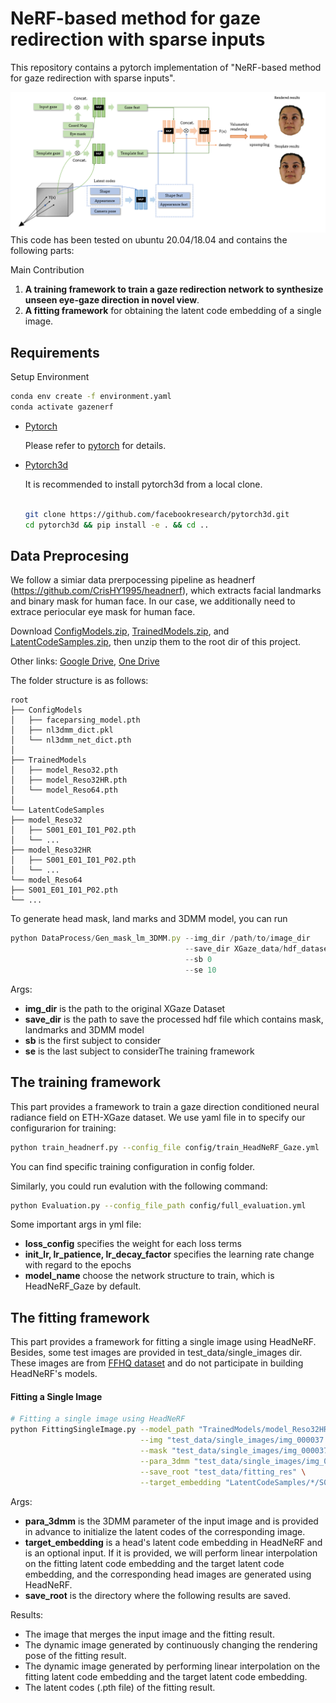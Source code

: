 # NeRF-based method for gaze redirection with sparse inputs

This repository contains a pytorch implementation of "NeRF-based method for gaze redirection with sparse inputs".

 ![img](Figures/overall_structure.png)
This code has been tested on ubuntu 20.04/18.04 and contains the following parts:


Main Contribution



1. **A training framework to train a gaze redirection network to synthesize unseen eye-gaze direction in novel view**.
2. **A fitting framework** for obtaining the latent code embedding of a single image.

## Requirements

Setup Environment

```bash
conda env create -f environment.yaml
conda activate gazenerf
```

* [Pytorch](https://pytorch.org/get-started/locally/)

  Please refer to [pytorch](https://pytorch.org/get-started/locally/) for details.


* [Pytorch3d](https://github.com/facebookresearch/pytorch3d)

  It is recommended to install pytorch3d from a local clone.

  ```bash
  
  git clone https://github.com/facebookresearch/pytorch3d.git
  cd pytorch3d && pip install -e . && cd ..
  ```

<!--
conda install -c bottler nvidiacub
conda install -c fvcore -c iopath -c conda-forge fvcore iopath -->

## Data Preprocesing

We follow a simiar data prerpocessing pipeline as headnerf (https://github.com/CrisHY1995/headnerf), which extracts facial landmarks and binary mask for human face. In our case, we additionally need to extrace periocular eye mask for human face.

Download [ConfigModels.zip](https://mailustceducn-my.sharepoint.com/:u:/g/personal/hymath_mail_ustc_edu_cn/EVROtiHQqNtLoAlLweyIFV0BDrLcGn_bpHnlM6tREfcQLQ?e=n0howy), [TrainedModels.zip](https://mailustceducn-my.sharepoint.com/:u:/g/personal/hymath_mail_ustc_edu_cn/EZ78EK8mylZBoGe-jCVibjEBVtoicnFvM0jpjaE56F4ihw?e=LC0SH7), and [LatentCodeSamples.zip](https://mailustceducn-my.sharepoint.com/:u:/g/personal/hymath_mail_ustc_edu_cn/EWNBh3ZVo7VFnO9uPRuDYAABbhrx8kyQa53fHv4szdgJ-A?e=bXiAfh), then unzip them to the root dir of this project.

Other links: [Google Drive](https://drive.google.com/drive/folders/1e-DWDrCB6mUcr6MnGbMX0M9YTVl2U6KO?usp=sharing), [One Drive](https://mailustceducn-my.sharepoint.com/:f:/g/personal/hymath_mail_ustc_edu_cn/Eld8rudJhVVMrgkl-OLmKjQBBZRUg_q-1O_kWizcGYpTjQ?e=xyfLfw)

The folder structure is as follows:

```
root
├── ConfigModels
│   ├── faceparsing_model.pth
│   ├── nl3dmm_dict.pkl
│   └── nl3dmm_net_dict.pth
│
├── TrainedModels
│   ├── model_Reso32.pth
│   ├── model_Reso32HR.pth
│   └── model_Reso64.pth
│
└── LatentCodeSamples
├── model_Reso32
│   ├── S001_E01_I01_P02.pth
│   └── ...
├── model_Reso32HR
│   ├── S001_E01_I01_P02.pth
│   └── ...
└── model_Reso64
├── S001_E01_I01_P02.pth
└── ...
```


To generate head mask, land marks and 3DMM model, you can run

```javascript
python DataProcess/Gen_mask_lm_3DMM.py --img_dir /path/to/image_dir
                                       --save_dir XGaze_data/hdf_dataset/..
                                       --sb 0
                                       --se 10
```

Args:

* **img_dir** is the path to the original XGaze Dataset
* **save_dir** is the path to save the processed hdf file which contains mask, landmarks and 3DMM model
* **sb** is the first subject to consider
* **se** is the last subject to considerThe training framework

## The training framework

This part provides a framework to train a gaze direction conditioned neural radiance field on ETH-XGaze dataset. We use yaml file in to specify our configurarion for training:

```bash
python train_headnerf.py --config_file config/train_HeadNeRF_Gaze.yml
```

You can find specific training configuration in config folder.

Similarly, you could run evalution with the following command:

```bash
python Evaluation.py --config_file_path config/full_evaluation.yml
```

Some important args in yml file:

* **loss_config** specifies the weight for each loss terms
* **init_lr, lr_patience, lr_decay_factor** specifies the learning rate change with regard to the epochs
* **model_name** choose the network structure to train, which is HeadNeRF_Gaze by default.

## The fitting framework

This part provides a framework for fitting a single image using HeadNeRF. Besides, some test images are provided in test_data/single_images dir. These images are from [FFHQ dataset](https://github.com/NVlabs/ffhq-dataset) and do not participate in building HeadNeRF's models.

#### Fitting a Single Image

```Bash
# Fitting a single image using HeadNeRF
python FittingSingleImage.py --model_path "TrainedModels/model_Reso32HR.pth" \
                             --img "test_data/single_images/img_000037.png" \
                             --mask "test_data/single_images/img_000037_mask.png" \
                             --para_3dmm "test_data/single_images/img_000037_nl3dmm.pkl" \
                             --save_root "test_data/fitting_res" \
                             --target_embedding "LatentCodeSamples/*/S025_E14_I01_P02.pth"
```

Args:

* **para_3dmm** is the 3DMM parameter of the input image and is provided in advance to initialize the latent codes of the corresponding image.
* **target_embedding** is a head's latent code embedding in HeadNeRF and is an optional input. If it is provided, we will perform linear interpolation on the fitting latent code embedding and the target latent code embedding, and the corresponding head images are generated using HeadNeRF.
* **save_root** is the directory where the following results are saved.

Results:

* The image that merges the input image and the fitting result.
* The dynamic image generated by continuously changing the rendering pose of the fitting result.
* The dynamic image generated by performing linear interpolation on the fitting latent code embedding and the target latent code embedding.
* The latent codes (.pth file) of the fitting result.


